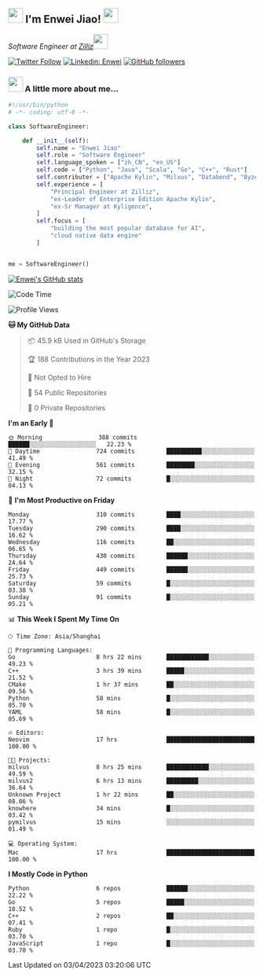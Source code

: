 <h2><img src="https://emojis.slackmojis.com/emojis/images/1531849430/4246/blob-sunglasses.gif?1531849430" width="30"/> I'm  Enwei Jiao! <img src="https://media.giphy.com/media/juBt25nT1KGys/giphy.gif" width=30> </h2>
<!-- <img align='right' src="https://media.giphy.com/media/M9gbBd9nbDrOTu1Mqx/giphy.gif" width="230"> -->
<p><em>Software Engineer at <a href="https://zilliz.com/">Zilliz</a><img src="https://media.giphy.com/media/WUlplcMpOCEmTGBtBW/giphy.gif" width="30"></em></p>

[![Twitter Follow](https://img.shields.io/twitter/follow/misteranmol?label=Follow)](https://twitter.com/intent/follow?screen_name=EnweiJiao)
[![Linkedin: Enwei](https://img.shields.io/badge/-enwei-blue?style=&logo=Linkedin&logoColor=white&link=https://www.linkedin.com/in/enwei-jiao-41192a97)](https://www.linkedin.com/in/enwei-jiao-41192a97/)
[![GitHub followers](https://img.shields.io/github/followers/jiaoew1991?label=Follow&style=social)](https://github.com/jiaoew1991)


### <img src="https://media.giphy.com/media/VgCDAzcKvsR6OM0uWg/giphy.gif" width="30"> A little more about me...  

```python
#!/usr/bin/python
# -*- coding: utf-8 -*-

class SoftwareEngineer:

    def __init__(self):
        self.name = "Enwei Jiao"
        self.role = "Software Engineer"
        self.language_spoken = ["zh_CN", "en_US"]
        self.code = ["Python", "Java", "Scala", "Go", "C++", "Rust"]
        self.contributer = ["Apache Kylin", "Milvus", "Databend", "Byzer-Lang"]
        self.experience = [
            "Principal Engineer at Zilliz",
            "ex-Leader of Enterprise Edition Apache Kylin",
            "ex-Sr Manager at Kyligence",
        ]
        self.focus = [
            "building the most popular database for AI",
            "cloud native data engine"
        ]


me = SoftwareEngineer()
```

[![Enwei's GitHub stats](https://github-readme-stats.vercel.app/api?username=jiaoew1991&count_private=true&show_icons=true)](https://github.com/jiaoew1991/jiaoew1991)

<!-- [![Top Langs](https://github-readme-stats.vercel.app/api/top-langs/?username=jiaoew1991&layout=compact)](https://github.com/jiaoew1991/jiaoew1991) -->

<!--START_SECTION:waka-->
![Code Time](http://img.shields.io/badge/Code%20Time-605%20hrs%2058%20mins-blue)

![Profile Views](http://img.shields.io/badge/Profile%20Views-1-blue)

**🐱 My GitHub Data** 

> 📦 45.9 kB Used in GitHub's Storage 
 > 
> 🏆 188 Contributions in the Year 2023
 > 
> 🚫 Not Opted to Hire
 > 
> 📜 54 Public Repositories 
 > 
> 🔑 0 Private Repositories 
 > 
**I'm an Early 🐤** 

```text
🌞 Morning                388 commits         ██████░░░░░░░░░░░░░░░░░░░   22.23 % 
🌆 Daytime                724 commits         ██████████░░░░░░░░░░░░░░░   41.49 % 
🌃 Evening                561 commits         ████████░░░░░░░░░░░░░░░░░   32.15 % 
🌙 Night                  72 commits          █░░░░░░░░░░░░░░░░░░░░░░░░   04.13 % 
```
📅 **I'm Most Productive on Friday** 

```text
Monday                   310 commits         ████░░░░░░░░░░░░░░░░░░░░░   17.77 % 
Tuesday                  290 commits         ████░░░░░░░░░░░░░░░░░░░░░   16.62 % 
Wednesday                116 commits         ██░░░░░░░░░░░░░░░░░░░░░░░   06.65 % 
Thursday                 430 commits         ██████░░░░░░░░░░░░░░░░░░░   24.64 % 
Friday                   449 commits         ██████░░░░░░░░░░░░░░░░░░░   25.73 % 
Saturday                 59 commits          █░░░░░░░░░░░░░░░░░░░░░░░░   03.38 % 
Sunday                   91 commits          █░░░░░░░░░░░░░░░░░░░░░░░░   05.21 % 
```


📊 **This Week I Spent My Time On** 

```text
🕑︎ Time Zone: Asia/Shanghai

💬 Programming Languages: 
Go                       8 hrs 22 mins       ████████████░░░░░░░░░░░░░   49.23 % 
C++                      3 hrs 39 mins       █████░░░░░░░░░░░░░░░░░░░░   21.52 % 
CMake                    1 hr 37 mins        ██░░░░░░░░░░░░░░░░░░░░░░░   09.56 % 
Python                   58 mins             █░░░░░░░░░░░░░░░░░░░░░░░░   05.70 % 
YAML                     58 mins             █░░░░░░░░░░░░░░░░░░░░░░░░   05.69 % 

🔥 Editors: 
Neovim                   17 hrs              █████████████████████████   100.00 % 

🐱‍💻 Projects: 
milvus                   8 hrs 25 mins       ████████████░░░░░░░░░░░░░   49.59 % 
milvus2                  6 hrs 13 mins       █████████░░░░░░░░░░░░░░░░   36.64 % 
Unknown Project          1 hr 22 mins        ██░░░░░░░░░░░░░░░░░░░░░░░   08.06 % 
knowhere                 34 mins             █░░░░░░░░░░░░░░░░░░░░░░░░   03.42 % 
pymilvus                 15 mins             ░░░░░░░░░░░░░░░░░░░░░░░░░   01.49 % 

💻 Operating System: 
Mac                      17 hrs              █████████████████████████   100.00 % 
```

**I Mostly Code in Python** 

```text
Python                   6 repos             ██████░░░░░░░░░░░░░░░░░░░   22.22 % 
Go                       5 repos             █████░░░░░░░░░░░░░░░░░░░░   18.52 % 
C++                      2 repos             ██░░░░░░░░░░░░░░░░░░░░░░░   07.41 % 
Ruby                     1 repo              █░░░░░░░░░░░░░░░░░░░░░░░░   03.70 % 
JavaScript               1 repo              █░░░░░░░░░░░░░░░░░░░░░░░░   03.70 % 
```




 Last Updated on 03/04/2023 03:20:06 UTC
<!--END_SECTION:waka-->

